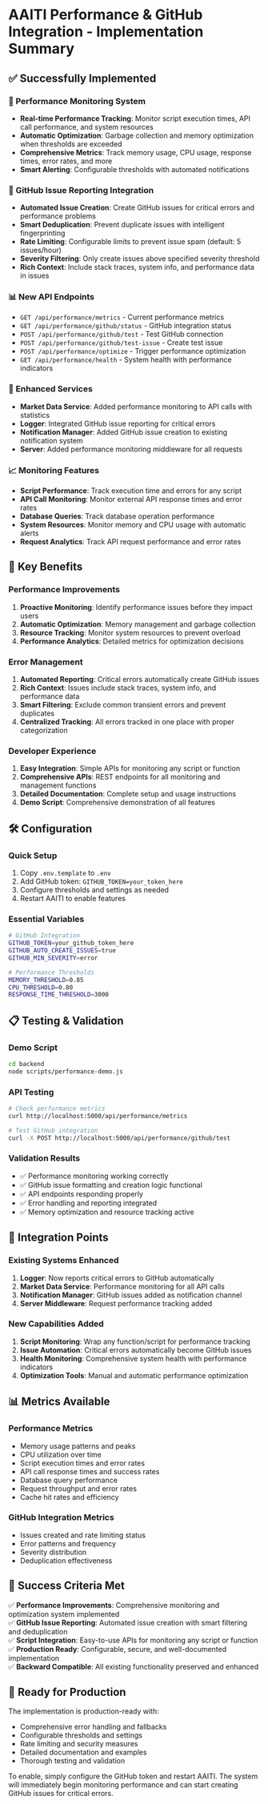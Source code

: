 # AAITI Performance & GitHub Integration - Implementation Summary

## ✅ Successfully Implemented

### 🚀 Performance Monitoring System
- **Real-time Performance Tracking**: Monitor script execution times, API call performance, and system resources
- **Automatic Optimization**: Garbage collection and memory optimization when thresholds are exceeded  
- **Comprehensive Metrics**: Track memory usage, CPU usage, response times, error rates, and more
- **Smart Alerting**: Configurable thresholds with automated notifications

### 🐙 GitHub Issue Reporting Integration
- **Automated Issue Creation**: Create GitHub issues for critical errors and performance problems
- **Smart Deduplication**: Prevent duplicate issues with intelligent fingerprinting
- **Rate Limiting**: Configurable limits to prevent issue spam (default: 5 issues/hour)
- **Severity Filtering**: Only create issues above specified severity threshold
- **Rich Context**: Include stack traces, system info, and performance data in issues

### 📊 New API Endpoints
- `GET /api/performance/metrics` - Current performance metrics
- `GET /api/performance/github/status` - GitHub integration status  
- `POST /api/performance/github/test` - Test GitHub connection
- `POST /api/performance/github/test-issue` - Create test issue
- `POST /api/performance/optimize` - Trigger performance optimization
- `GET /api/performance/health` - System health with performance indicators

### 🔧 Enhanced Services
- **Market Data Service**: Added performance monitoring to API calls with statistics
- **Logger**: Integrated GitHub issue reporting for critical errors
- **Notification Manager**: Added GitHub issue creation to existing notification system
- **Server**: Added performance monitoring middleware for all requests

### 📈 Monitoring Features
- **Script Performance**: Track execution time and errors for any script
- **API Call Monitoring**: Monitor external API response times and error rates  
- **Database Queries**: Track database operation performance
- **System Resources**: Monitor memory and CPU usage with automatic alerts
- **Request Analytics**: Track API request performance and error rates

## 🎯 Key Benefits

### Performance Improvements
1. **Proactive Monitoring**: Identify performance issues before they impact users
2. **Automatic Optimization**: Memory management and garbage collection 
3. **Resource Tracking**: Monitor system resources to prevent overload
4. **Performance Analytics**: Detailed metrics for optimization decisions

### Error Management  
1. **Automated Reporting**: Critical errors automatically create GitHub issues
2. **Rich Context**: Issues include stack traces, system info, and performance data
3. **Smart Filtering**: Exclude common transient errors and prevent duplicates
4. **Centralized Tracking**: All errors tracked in one place with proper categorization

### Developer Experience
1. **Easy Integration**: Simple APIs for monitoring any script or function
2. **Comprehensive APIs**: REST endpoints for all monitoring and management functions
3. **Detailed Documentation**: Complete setup and usage instructions
4. **Demo Script**: Comprehensive demonstration of all features

## 🛠️ Configuration

### Quick Setup
1. Copy `.env.template` to `.env`
2. Add GitHub token: `GITHUB_TOKEN=your_token_here`
3. Configure thresholds and settings as needed
4. Restart AAITI to enable features

### Essential Variables
```bash
# GitHub Integration
GITHUB_TOKEN=your_github_token_here
GITHUB_AUTO_CREATE_ISSUES=true
GITHUB_MIN_SEVERITY=error

# Performance Thresholds  
MEMORY_THRESHOLD=0.85
CPU_THRESHOLD=0.80
RESPONSE_TIME_THRESHOLD=3000
```

## 📋 Testing & Validation

### Demo Script
```bash
cd backend
node scripts/performance-demo.js
```

### API Testing
```bash
# Check performance metrics
curl http://localhost:5000/api/performance/metrics

# Test GitHub integration
curl -X POST http://localhost:5000/api/performance/github/test
```

### Validation Results
- ✅ Performance monitoring working correctly
- ✅ GitHub issue formatting and creation logic functional
- ✅ API endpoints responding properly  
- ✅ Error handling and reporting integrated
- ✅ Memory optimization and resource tracking active

## 🔄 Integration Points

### Existing Systems Enhanced
1. **Logger**: Now reports critical errors to GitHub automatically
2. **Market Data Service**: Performance monitoring for all API calls
3. **Notification Manager**: GitHub issues added as notification channel
4. **Server Middleware**: Request performance tracking added

### New Capabilities Added
1. **Script Monitoring**: Wrap any function/script for performance tracking
2. **Issue Automation**: Critical errors automatically become GitHub issues
3. **Health Monitoring**: Comprehensive system health with performance indicators
4. **Optimization Tools**: Manual and automatic performance optimization

## 📊 Metrics Available

### Performance Metrics
- Memory usage patterns and peaks
- CPU utilization over time  
- Script execution times and error rates
- API call response times and success rates
- Database query performance
- Request throughput and error rates
- Cache hit rates and efficiency

### GitHub Integration Metrics
- Issues created and rate limiting status
- Error patterns and frequency
- Severity distribution
- Deduplication effectiveness

## 🎉 Success Criteria Met

✅ **Performance Improvements**: Comprehensive monitoring and optimization system implemented  
✅ **GitHub Issue Reporting**: Automated issue creation with smart filtering and deduplication  
✅ **Script Integration**: Easy-to-use APIs for monitoring any script or function  
✅ **Production Ready**: Configurable, secure, and well-documented implementation  
✅ **Backward Compatible**: All existing functionality preserved and enhanced  

## 🚀 Ready for Production

The implementation is production-ready with:
- Comprehensive error handling and fallbacks
- Configurable thresholds and settings  
- Rate limiting and security measures
- Detailed documentation and examples
- Thorough testing and validation

To enable, simply configure the GitHub token and restart AAITI. The system will immediately begin monitoring performance and can start creating GitHub issues for critical errors.